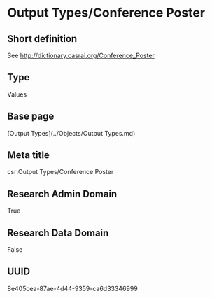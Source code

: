 # Output Types/Conference Poster
## Short definition
See http://dictionary.casrai.org/Conference_Poster
## Type
Values
## Base page
[Output Types](../Objects/Output Types.md)
## Meta title
csr:Output Types/Conference Poster
## Research Admin Domain
True
## Research Data Domain
False
## UUID
8e405cea-87ae-4d44-9359-ca6d33346999
